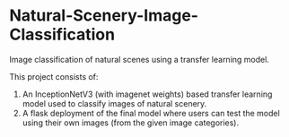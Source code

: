 # Natural-Scenery-Image-Classification
Image classification of natural scenes using a transfer learning model.

This project consists of:
1. An InceptionNetV3 (with imagenet weights) based transfer learning model used to classify images of natural scenery.
2. A flask deployment of the final model where users can test the model using their own images (from the given image categories).

